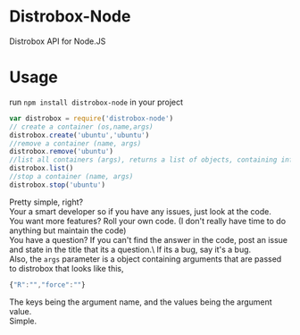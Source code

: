 # Distrobox-Node
Distrobox API for Node.JS 
# Usage
run `npm install distrobox-node` in your project
```js
var distrobox = require('distrobox-node')
// create a container (os,name,args)
distrobox.create('ubuntu','ubuntu')
//remove a container (name, args)
distrobox.remove('ubuntu')
//list all containers (args), returns a list of objects, containing information about each container
distrobox.list()
//stop a container (name, args)
distrobox.stop('ubuntu')    
```
Pretty simple, right?\
Your a smart developer so if you have any issues, just look at the code.\
You want more features? Roll your own code. (I don't really have time to do anything but maintain the code)\
You have a question? If you can't find the answer in the code, post an issue and state in the title that its a question.\ 
If its a bug, say it's a bug.\
Also, the `args` parameter is a object containing arguments that are passed to distrobox that looks like this, 
```js
{"R":"","force":""}
```
The keys being the argument name, and the values being the argument value.\
Simple.
